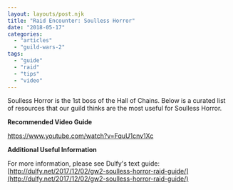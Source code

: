 ```yaml
---
layout: layouts/post.njk
title: "Raid Encounter: Soulless Horror"
date: "2018-05-17"
categories: 
  - "articles"
  - "guild-wars-2"
tags: 
  - "guide"
  - "raid"
  - "tips"
  - "video"
---
```


Soulless Horror is the 1st boss of the Hall of Chains. Below is a curated list of resources that our guild thinks are the most useful for Soulless Horror.

**Recommended Video Guide**

https://www.youtube.com/watch?v=FquU1cnv1Xc

**Additional Useful Information**

For more information, please see Dulfy's text guide: [http://dulfy.net/2017/12/02/gw2-soulless-horror-raid-guide/](http://dulfy.net/2017/12/02/gw2-soulless-horror-raid-guide/)
